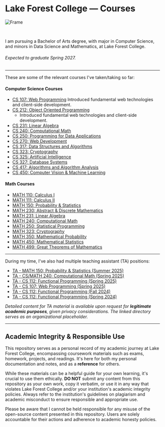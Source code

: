 # Lake Forest College — Courses

![Frame](/LFC-Frame.png)

<br>

I am pursuing a Bachelor of Arts degree, with major in Computer Science, and minors in Data Science and Mathematics, at Lake Forest College. 

###### Expected to graduate Spring 2027.

---

These are some of the relevant courses I've taken/taking so far:

#### Computer Science Courses

- [CS 107: Web Programming](/CSCI-107/)
    Introduced fundamental web technologies and client-side development.
- [CS 212: Object Oriented Programming](/CSCI-212/)
    * Introduced fundamental web technologies and client-side development.
- [CS 231: Linear Algebra](/MATH-231/)
- [CS 240: Computational Math](/MATH-240/) 
- [CS 250: Programming for Data Applications](/CSCI-250/)
- [CS 270: Web Development](/CSCI-270/)
- [CS 317: Data Structures and Algorithms](/CSCI-317/)
- [CS 323: Cryptography](/MATH-323/)
- [CS 325: Artificial Intelligence](/CSCI-325/)
- [CS 327: Database Systems](/CSCI-327/)
- [CS 417: Algorithms and Algorithm Analysis](/CSCI-417/)
- [CS 450: Computer Vision & Machine Learning](/CSCI-450/)

#### Math Courses
 
- [MATH 110: Calculus I](/MATH-110/) 
- [MATH 111: Calculus II](/MATH-111/)
- [MATH 150: Probability & Statistics](/MATH-150/) 
- [MATH 230: Abstract & Discrete Mathematics](/MATH-230/)
- [MATH 231: Linear Algebra](/MATH-231/) 
- [MATH 240: Computational Math](/MATH-240/) 
- [MATH 250: Statistical Programming](/MATH-250/)
- [MATH 323: Cryptography](/MATH-323/)
- [MATH 350: Mathematical Probability](/MATH-350/)
- [MATH 450: Mathematical Statistics](/MATH-450/)
- [MATH 499: Great Theorems of Mathematics](/MATH-499/)

---

During my time, I've also had multiple teaching assistant (TA) positions:

- [TA - MATH 150: Probability & Statistics (Summer 2025)](/TA/TA-150-S25/)
- [TA - CS/MATH 240: Computational Math (Spring 2025)](/TA/TA-240-S25/)
- [TA - CS 112: Functional Programming (Spring 2025)](/TA/TA-112-S25/)
- [TA - CS 107: Web Programming (Spring 2025)](/TA/TA-107-S25/)
- [TA - CS 112: Functional Programming (Fall 2024)](/TA/TA-112-F24/)
- [TA - CS 112: Functional Programming (Spring 2024)](/TA/TA-112-S24/)

*Detailed content for TA material is available upon request for **legitimate academic purposes**, given privacy considerations. The linked directory serves as an organizational placeholder.*

---

## Academic Integrity & Responsible Use

This repository serves as a personal record of my academic journey at Lake Forest College, encompassing coursework materials such as exams, homework, projects, and readings. It's here for both my personal documentation and notes, and as a **reference** for others.

While these materials can be a helpful guide for your own learning, it's crucial to use them ethically. **DO NOT** submit any content from this repository as your own work, copy it verbatim, or use it in any way that violates Lake Forest College and/or your institution's academic integrity policies. Always refer to the institution's guidelines on plagiarism and academic misconduct to ensure responsible and appropriate use.

Please be aware that I cannot be held responsible for any misuse of the open-source content presented in this repository. Users are solely accountable for their actions and adherence to academic honesty policies.